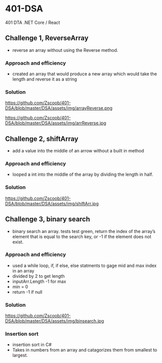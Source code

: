 # 401-DSA
401 DTA .NET Core / React
## Challenge 1, ReverseArray
  - reverse an array without using the Reverse method.

### Approach and efficiency
  - created an array that would produce a new array which would take the length and reverse it as a string

### Solution
https://github.com/Zscoob/401-DSA/blob/master/DSA/assets/img/arrayReverse.png

https://github.com/Zscoob/401-DSA/blob/master/DSA/assets/img/arrReverse.jpg

## Challenge 2, shiftArray
  - add a value into the middle of an arrow without a built in method

### Approach and efficiency
  - looped a int into the middle of the array by dividing the length in half.

### Solution
https://github.com/Zscoob/401-DSA/blob/master/DSA/assets/img/shiftArr.jpg

## Challenge 3, binary search
  - binary search an array. tests test green,  return the index of the array’s element that is equal to the search key, or -1 if the      element does not exist.
  
### Approach and efficiency
  - used a while loop, if, if else, else statments to gage mid and max index in an array
  - divided by 2 to get length
  - inputArr.Length -1 for max
  - min = 0
  - return -1 if null
  
### Solution
https://github.com/Zscoob/401-DSA/blob/master/DSA/assets/img/binsearch.jpg

### Insertion sort
  - insertion sort in C#
  - Takes in numbers from an array and catagorizes them from smallest to largest.
  
